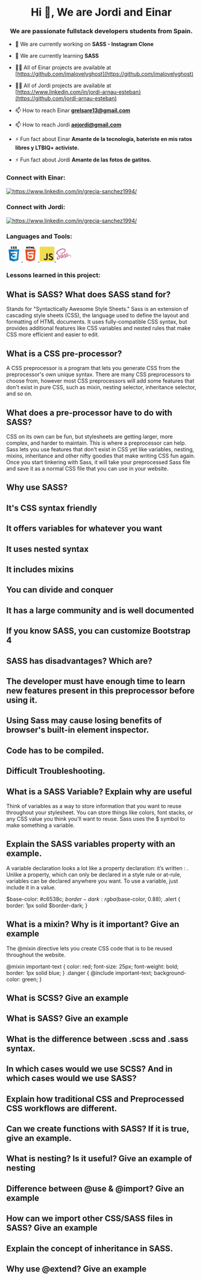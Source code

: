 <h1 align="center">Hi 👋, We are Jordi and Einar</h1>
<h3 align="center">We are passionate fullstack developers students from Spain.</h3>

- 🔭 We are currently working on **SASS - Instagram Clone**

- 🌱 We are currently learning **SASS**

- 👨‍💻 All of Einar projects are available at [https://github.com/imalovelyghost](https://github.com/imalovelyghost)
- 👨‍💻 All of Jordi projects are available at [https://www.linkedin.com/in/jordi-arnau-esteban}(https://github.com/jordi-arnau-esteban)

- 📫 How to reach Einar **grelsare13@gmail.com**
- 📫 How to reach Jordi **aejordi@gmail.com**

- ⚡ Fun fact about Einar **Amante de la tecnología, bateriste en mis ratos libres y LTBIQ+ activiste.**
- ⚡ Fun fact about Jordi **Amante de las fotos de gatitos.**

<h3 align="left">Connect with Einar:</h3>
<p align="left">
<a href="https://linkedin.com/in/https://www.linkedin.com/in/grecia-sanchez1994/" target="blank"><img align="center" src="https://raw.githubusercontent.com/rahuldkjain/github-profile-readme-generator/neutral-icons/src/images/icons/Social/linked-in-alt.svg" alt="https://www.linkedin.com/in/grecia-sanchez1994/" height="30" width="40" /></a>
</p>


<h3 align="left">Connect with Jordi:</h3>
<p align="left">
<a href="https://linkedin.com/in/https://www.linkedin.com/in/grecia-sanchez1994/" target="blank"><img align="center" src="https://raw.githubusercontent.com/rahuldkjain/github-profile-readme-generator/neutral-icons/src/images/icons/Social/linked-in-alt.svg" alt="https://www.linkedin.com/in/grecia-sanchez1994/" height="30" width="40" /></a>
</p>

<h3 align="left">Languages and Tools:</h3>
<p align="left"> <a href="https://www.w3schools.com/css/" target="_blank"> <img src="https://raw.githubusercontent.com/devicons/devicon/master/icons/css3/css3-original-wordmark.svg" alt="css3" width="40" height="40"/> </a> <a href="https://www.w3.org/html/" target="_blank"> <img src="https://raw.githubusercontent.com/devicons/devicon/master/icons/html5/html5-original-wordmark.svg" alt="html5" width="40" height="40"/> </a> <a href="https://developer.mozilla.org/en-US/docs/Web/JavaScript" target="_blank"> <img src="https://raw.githubusercontent.com/devicons/devicon/master/icons/javascript/javascript-original.svg" alt="javascript" width="40" height="40"/> </a> <a href="https://sass-lang.com" target="_blank"> <img src="https://raw.githubusercontent.com/devicons/devicon/master/icons/sass/sass-original.svg" alt="sass" width="40" height="40"/> </a> </p>

<h3 align="left">Lessons learned in this project:</h3>

## What is SASS? What does SASS stand for?

<p align="left">
Stands for "Syntactically Awesome Style Sheets." Sass is an extension of cascading style sheets (CSS), the language used to define the layout and formatting of HTML documents. It uses fully-compatible CSS syntax, but provides additional features like CSS variables and nested rules that make CSS more efficient and easier to edit.</p>

## What is a CSS pre-processor?

<p align="left">
A CSS preprocessor is a program that lets you generate CSS from the preprocessor's own unique syntax. There are many CSS preprocessors to choose from, however most CSS preprocessors will add some features that don't exist in pure CSS, such as mixin, nesting selector, inheritance selector, and so on.</p>

## What does a pre-processor have to do with SASS?

<p align="left">
CSS on its own can be fun, but stylesheets are getting larger, more complex, and harder to maintain. This is where a preprocessor can help. Sass lets you use features that don't exist in CSS yet like variables, nesting, mixins, inheritance and other nifty goodies that make writing CSS fun again.
Once you start tinkering with Sass, it will take your preprocessed Sass file and save it as a normal CSS file that you can use in your website.</p>
 
## Why use SASS?
## It's CSS syntax friendly
## It offers variables for whatever you want
## It uses nested syntax
## It includes mixins
## You can divide and conquer
## It has a large community and is well documented
## If you know SASS, you can customize Bootstrap 4
## SASS has disadvantages? Which are?
## The developer must have enough time to learn new features present in this preprocessor before using it.
## Using Sass may cause losing benefits of browser's built-in element inspector.
## Code has to be compiled.
## Difficult Troubleshooting.
 
## What is a SASS Variable? Explain why are useful
<p align="left">
Think of variables as a way to store information that you want to reuse throughout your stylesheet. You can store things like colors, font stacks, or any CSS value you think you'll want to reuse. Sass uses the $ symbol to make something a variable.</p>
 
## Explain the SASS variables property with an example.
<p align="left">
A variable declaration looks a lot like a property declaration: it’s written <variable>: <expression>. Unlike a property, which can only be declared in a style rule or at-rule, variables can be declared anywhere you want. To use a variable, just include it in a value.</p>

$base-color: #c6538c;
$border-dark: rgba($base-color, 0.88);
.alert {
border: 1px solid $border-dark;
}

## What is a mixin? Why is it important? Give an example

<p align="left">
The @mixin directive lets you create CSS code that is to be reused throughout the website.</p>

@mixin important-text {
color: red;
font-size: 25px;
font-weight: bold;
border: 1px solid blue;
}
.danger {
@include important-text;
background-color: green;
}

## What is SCSS? Give an example

## What is SASS? Give an example

## What is the difference between .scss and .sass syntax.

## In which cases would we use SCSS? And in which cases would we use SASS?

## Explain how traditional CSS and Preprocessed CSS workflows are different.

## Can we create functions with SASS? If it is true, give an example.

## What is nesting? Is it useful? Give an example of nesting

## Difference between @use & @import? Give an example

## How can we import other CSS/SASS files in SASS? Give an example

## Explain the concept of inheritance in SASS.

## Why use @extend? Give an example

</p>
